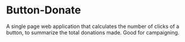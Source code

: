 # Button-Donate
A single page web application that calculates the number of clicks of a button, to summarize the total donations made. Good for campaigning.

